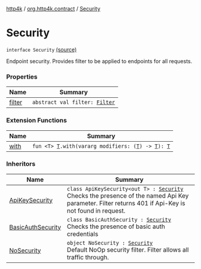 [http4k](../../index.md) / [org.http4k.contract](../index.md) / [Security](./index.md)

# Security

`interface Security` [(source)](https://github.com/http4k/http4k/blob/master/http4k-contract/src/main/kotlin/org/http4k/contract/Security.kt#L17)

Endpoint security. Provides filter to be applied to endpoints for all requests.

### Properties

| Name | Summary |
|---|---|
| [filter](filter.md) | `abstract val filter: `[`Filter`](../../org.http4k.core/-filter/index.md) |

### Extension Functions

| Name | Summary |
|---|---|
| [with](../../org.http4k.core/with.md) | `fun <T> `[`T`](../../org.http4k.core/with.md#T)`.with(vararg modifiers: (`[`T`](../../org.http4k.core/with.md#T)`) -> `[`T`](../../org.http4k.core/with.md#T)`): `[`T`](../../org.http4k.core/with.md#T) |

### Inheritors

| Name | Summary |
|---|---|
| [ApiKeySecurity](../-api-key-security/index.md) | `class ApiKeySecurity<out T> : `[`Security`](./index.md)<br>Checks the presence of the named Api Key parameter. Filter returns 401 if Api-Key is not found in request. |
| [BasicAuthSecurity](../-basic-auth-security/index.md) | `class BasicAuthSecurity : `[`Security`](./index.md)<br>Checks the presence of basic auth credentials |
| [NoSecurity](../-no-security/index.md) | `object NoSecurity : `[`Security`](./index.md)<br>Default NoOp security filter. Filter allows all traffic through. |
